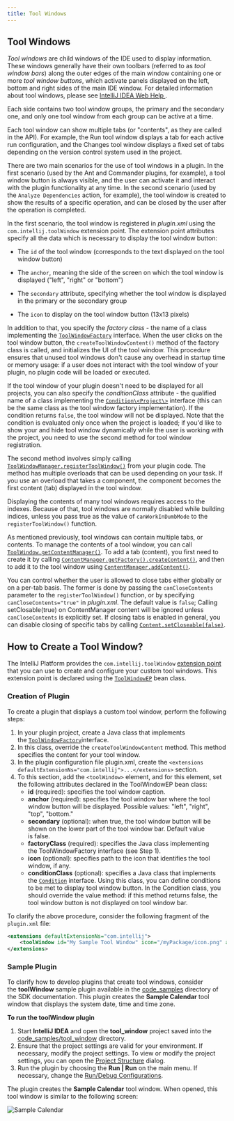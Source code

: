 ```yaml
---
title: Tool Windows
---
```



## Tool Windows

_Tool windows_ are child windows of the IDE used to display information. These windows generally have their own toolbars (referred to as _tool window bars_) along the outer edges of the main window containing one or more _tool window buttons_, which activate panels displayed on the left, bottom and right sides of the main IDE window. For detailed information about tool windows, please see [IntelliJ IDEA Web Help ](https://www.jetbrains.com/idea/help/tool-windows.html).

Each side contains two tool window groups, the primary and the secondary one, and only one tool window from each group can be active at a time.

Each tool window can show multiple tabs (or "contents", as they are called in the API).
For example, the Run tool window displays a tab for each active run configuration, and the Changes tool window displays a fixed set of tabs depending on the version control system used in the project.

There are two main scenarios for the use of tool windows in a plugin.
In the first scenario (used by the Ant and Commander plugins, for example), a tool window button is always visible, and the user can activate it and interact with the plugin functionality at any time.
In the second scenario (used by the `Analyze Dependencies` action, for example), the tool window is created to show the results of a specific operation, and can be closed by the user after the operation is completed.

In the first scenario, the tool window is registered in *plugin.xml* using the `com.intellij.toolWindow` extension point.
The extension point attributes specify all the data which is necessary to display the tool window button:

*  The `id` of the tool window (corresponds to the text displayed on the tool window button)

*  The `anchor`, meaning the side of the screen on which the tool window is displayed ("left", "right" or "bottom")

*  The `secondary` attribute, specifying whether the tool window is displayed in the primary or the secondary group

*  The `icon` to display on the tool window button (13x13 pixels)

In addition to that, you specify the *factory class*  - the name of a class implementing the
[`ToolWindowFactory`](upsource:///platform/platform-api/src/com/intellij/openapi/wm/ToolWindowFactory.java)
interface.
When the user clicks on the tool window button, the `createToolWindowContent()` method of the factory class is called, and initializes the UI of the tool window.
This procedure ensures that unused tool windows don't cause any overhead in startup time or memory usage: if a user does not interact with the tool window of your plugin, no plugin code will be loaded or executed.

If the tool window of your plugin doesn't need to be displayed for all projects, you can also specify the *conditionClass*  attribute - the qualified name of a class implementing the
[`Condition\<Project\>`](upsource:///platform/util-rt/src/com/intellij/openapi/util/Condition.java)
interface (this can be the same class as the tool window factory implementation).
If the condition returns `false`, the tool window will not be displayed.
Note that the condition is evaluated only once when the project is loaded;
if you'd like to show your and hide tool window dynamically while the user is working with the project, you need to use the second method for tool window registration.

The second method involves simply calling
[`ToolWindowManager.registerToolWindow()`](upsource:///platform/platform-api/src/com/intellij/openapi/wm/ToolWindowManager.java)
from your plugin code.
The method has multiple overloads that can be used depending on your task.
If you use an overload that takes a component, the component becomes the first content (tab) displayed in the tool window.

Displaying the contents of many tool windows requires access to the indexes.
Because of that, tool windows are normally disabled while building indices, unless you pass true as the value of `canWorkInDumbMode` to the `registerToolWindow()` function.

As mentioned previously, tool windows can contain multiple tabs, or contents.
To manage the contents of a tool window, you can call
[`ToolWindow.getContentManager()`](upsource:///platform/platform-api/src/com/intellij/openapi/wm/ToolWindow.java).
To add a tab (content), you first need to create it by calling
[`ContentManager.getFactory().createContent()`](upsource:///platform/platform-api/src/com/intellij/ui/content/ContentManager.java),
and then to add it to the tool window using
[`ContentManager.addContent()`](upsource:///platform/platform-api/src/com/intellij/ui/content/ContentManager.java).

You can control whether the user is allowed to close tabs either globally or on a per-tab basis.
The former is done by passing the `canCloseContents` parameter to the `registerToolWindow()` function, or by specifying
`canCloseContents="true"` in *plugin.xml*.  The default value is `false`; Calling setClosable(true) on ContentManager content will be ignored unless `canCloseContents` is explicitly set.
If closing tabs is enabled in general, you can disable closing of specific tabs by calling
[`Content.setCloseable(false)`](upsource:///platform/platform-api/src/com/intellij/ui/content/Content.java).

## How to Create a Tool Window?

The IntelliJ Platform provides the `com.intellij.toolWindow` [extension point](/basics/plugin_structure/plugin_extensions.md) that you can use to create and configure your custom tool windows. This extension point is declared using the [`ToolWindowEP`](upsource:///platform/platform-api/src/com/intellij/openapi/wm/ToolWindowEP.java) bean class.

### Creation of Plugin

To create a plugin that displays a custom tool window, perform the following steps:

1. In your plugin project, create a Java class that implements the [`ToolWindowFactory`](upsource:///platform/platform-api/src/com/intellij/openapi/wm/ToolWindowFactory.java)interface.
2. In this class, override the `createToolWindowContent` method. This method specifies the content for your tool window.
3. In the plugin configuration file plugin.xml, create the `<extensions defaultExtensionNs="com.intellij">...</extensions>` section.
4. To this section, add the `<toolWindow>` element, and for this element, set the following attributes declared in the ToolWindowEP bean class:
    - **id** (required): specifies the tool window caption.
    - **anchor** (required): specifies the tool window bar where the tool window button will be displayed. Possible values: "left", "right", "top", "bottom."
    - **secondary** (optional): when true, the tool window button will be shown on the lower part of the tool window bar. Default value is false.
    - **factoryClass** (required): specifies the Java class implementing the ToolWindowFactory interface (see Step 1).
    - **icon** (optional): specifies path to the icon that identifies the tool window, if any.
    - **conditionClass** (optional): specifies a Java class that implements the [`Condition`](upsource:///platform/util-rt/src/com/intellij/openapi/util/Condition.java) interface. Using this class, you can define conditions to be met to display tool window button. In the Condition class, you should override the value method: if this method returns false, the tool window button is not displayed on tool window bar.

To clarify the above procedure, consider the following fragment of the `plugin.xml` file:

```xml
<extensions defaultExtensionNs="com.intellij">
    <toolWindow id="My Sample Tool Window" icon="/myPackage/icon.png" anchor="right" factoryClass="myPackage.MyToolWindowFactory"/>
</extensions>
```

### Sample Plugin

To clarify how to develop plugins that create tool windows, consider the **toolWindow** sample plugin available in the [code_samples](https://github.com/JetBrains/intellij-sdk-docs/tree/master/code_samples/) directory of the SDK documentation. This plugin creates the **Sample Calendar** tool window that displays the system date, time and time zone.

**To run the toolWindow plugin**

1. Start **IntelliJ IDEA** and open the **tool_window** project saved into the [code_samples/tool_window](https://github.com/JetBrains/intellij-sdk-docs/tree/master/code_samples/tool_window) directory.
2. Ensure that the project settings are valid for your environment. If necessary, modify the project settings.
To view or modify the project settings, you can open the [Project Structure](https://www.jetbrains.com/help/idea/project-structure-dialog.html) dialog.
3. Run the plugin by choosing the **Run | Run** on the main menu.
If necessary, change the [Run/Debug Configurations](https://www.jetbrains.com/help/idea/run-debug-configuration-plugin.html).

The plugin creates the **Sample Calendar** tool window. When opened, this tool window is similar to the following screen:

![Sample Calendar](img/sample_calendar.png)
